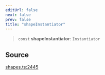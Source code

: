 ```yaml
---
editUrl: false
next: false
prev: false
title: "shapeInstantiator"
---
```


> `const` **shapeInstantiator**: `Instantiator`

## Source

[shapes.ts:2445](https://github.com/dgmjs/dgmjs/blob/main/packages/core/src/shapes.ts#L2445)
